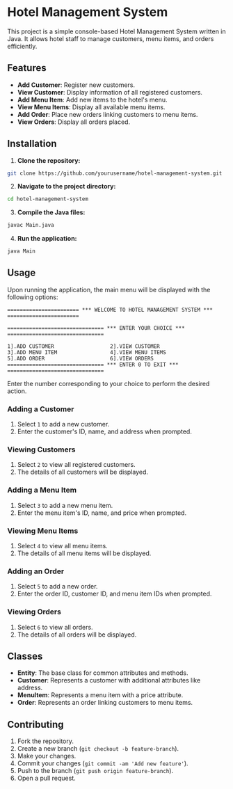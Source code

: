 

# Hotel Management System

This project is a simple console-based Hotel Management System written in Java. It allows hotel staff to manage customers, menu items, and orders efficiently.

## Features

- **Add Customer**: Register new customers.
- **View Customer**: Display information of all registered customers.
- **Add Menu Item**: Add new items to the hotel's menu.
- **View Menu Items**: Display all available menu items.
- **Add Order**: Place new orders linking customers to menu items.
- **View Orders**: Display all orders placed.

## Installation

1. **Clone the repository:**

```bash
git clone https://github.com/yourusername/hotel-management-system.git
```

2. **Navigate to the project directory:**

```bash
cd hotel-management-system
```

3. **Compile the Java files:**

```bash
javac Main.java
```

4. **Run the application:**

```bash
java Main
```

## Usage

Upon running the application, the main menu will be displayed with the following options:

```
======================= *** WELCOME TO HOTEL MANAGEMENT SYSTEM *** =======================

=============================== *** ENTER YOUR CHOICE *** ===============================

1].ADD CUSTOMER                  2].VIEW CUSTOMER
3].ADD MENU ITEM                 4].VIEW MENU ITEMS
5].ADD ORDER                     6].VIEW ORDERS
=============================== *** ENTER 0 TO EXIT *** ===============================
```

Enter the number corresponding to your choice to perform the desired action.

### Adding a Customer

1. Select `1` to add a new customer.
2. Enter the customer's ID, name, and address when prompted.

### Viewing Customers

1. Select `2` to view all registered customers.
2. The details of all customers will be displayed.

### Adding a Menu Item

1. Select `3` to add a new menu item.
2. Enter the menu item's ID, name, and price when prompted.

### Viewing Menu Items

1. Select `4` to view all menu items.
2. The details of all menu items will be displayed.

### Adding an Order

1. Select `5` to add a new order.
2. Enter the order ID, customer ID, and menu item IDs when prompted.

### Viewing Orders

1. Select `6` to view all orders.
2. The details of all orders will be displayed.

## Classes

- **Entity**: The base class for common attributes and methods.
- **Customer**: Represents a customer with additional attributes like address.
- **MenuItem**: Represents a menu item with a price attribute.
- **Order**: Represents an order linking customers to menu items.

## Contributing

1. Fork the repository.
2. Create a new branch (`git checkout -b feature-branch`).
3. Make your changes.
4. Commit your changes (`git commit -am 'Add new feature'`).
5. Push to the branch (`git push origin feature-branch`).
6. Open a pull request.

